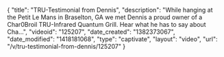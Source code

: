 {
    "title": "TRU-Testimonial from Dennis",
    "description": "While hanging at the Petit Le Mans in Braselton, GA we met Dennis a proud owner of a Char0Broil TRU-Infrared Quantum Grill. Hear what he has to say about Cha...",
    "videoid": "125207",
    "date_created": "1382373067",
    "date_modified": "1418181068",
    "type": "captivate",
    "layout": "video",
    "url": "\/v\/tru-testimonial-from-dennis\/125207"
}